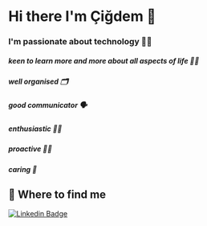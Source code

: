 # Hi there I'm Çiğdem 👋

### I'm passionate about technology 👩‍💻
##### keen to learn more and more about all aspects of life 👩‍🏫
##### well organised 🗂
##### good communicator 🗣
##### enthusiastic 💁‍♀️
##### proactive 🧏‍♀️
##### caring 💜

## 👀 Where to find me

[![Linkedin Badge](https://img.shields.io/badge/-Cigdem-0e76a8?style=flat&labelColor=0e76a8&logo=linkedin&logoColor=white)](https://www.linkedin.com/in/cigdem-ozturk) 
